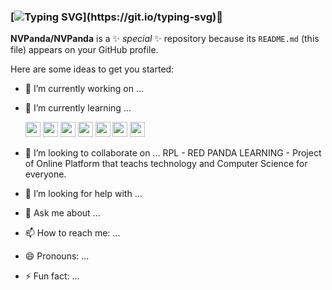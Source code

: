 ### [![Typing SVG](https://readme-typing-svg.demolab.com?font=Fira+Code&weight=200&size=15&duration=3000&pause=1000&color=531B80&background=FFFFFF00&height=75&lines=Hello+i'm+NVPanda+nice+to+meet+you.;+It's+a+pleasure+to+have+you+reach+here.;If+you+want+to+help+me%2C+please+do+it.)](https://git.io/typing-svg)👋


**NVPanda/NVPanda** is a ✨ _special_ ✨ repository because its `README.md` (this file) appears on your GitHub profile.

Here are some ideas to get you started:

- 🔭 I’m currently working on ...
- 🌱 I’m currently learning ... 
	
	<img src="https://cdn.jsdelivr.net/gh/devicons/devicon/icons/c/c-original.svg" width="24" height="24" />

	<img src="https://cdn.jsdelivr.net/gh/devicons/devicon/icons/cplusplus/cplusplus-original.svg" width="24" height="24" />

	<img src="https://cdn.jsdelivr.net/gh/devicons/devicon/icons/csharp/csharp-original.svg" width="24" height="24" />

	<img src="https://cdn.jsdelivr.net/gh/devicons/devicon/icons/html5/html5-original-wordmark.svg" width="24" height="24" />

	<img src="https://cdn.jsdelivr.net/gh/devicons/devicon/icons/javascript/javascript-original.svg" width="24" height="24" />
                    
	<img src="https://cdn.jsdelivr.net/gh/devicons/devicon/icons/css3/css3-original-wordmark.svg" width="24" height="24" />

	<img src="https://cdn.jsdelivr.net/gh/devicons/devicon/icons/python/python-original-wordmark.svg" width="24" height="24" />
                    
- 👯 I’m looking to collaborate on ...
RPL - RED PANDA LEARNING - Project of Online Platform that teachs technology and Computer Science for everyone.
- 🤔 I’m looking for help with ...
- 💬 Ask me about ...
- 📫 How to reach me: ...
- 😄 Pronouns: ...
- ⚡ Fun fact: ...
